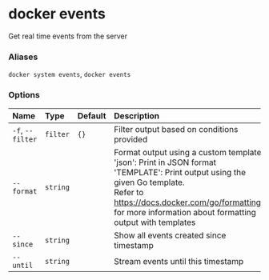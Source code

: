 # docker events

<!---MARKER_GEN_START-->
Get real time events from the server

### Aliases

`docker system events`, `docker events`

### Options

| Name             | Type     | Default | Description                                                                                                                                                                                                                                                        |
|:-----------------|:---------|:--------|:-------------------------------------------------------------------------------------------------------------------------------------------------------------------------------------------------------------------------------------------------------------------|
| `-f`, `--filter` | `filter` | `{}`    | Filter output based on conditions provided                                                                                                                                                                                                                         |
| `--format`       | `string` |         | Format output using a custom template:<br>'json':             Print in JSON format<br>'TEMPLATE':         Print output using the given Go template.<br>Refer to https://docs.docker.com/go/formatting/ for more information about formatting output with templates |
| `--since`        | `string` |         | Show all events created since timestamp                                                                                                                                                                                                                            |
| `--until`        | `string` |         | Stream events until this timestamp                                                                                                                                                                                                                                 |


<!---MARKER_GEN_END-->

